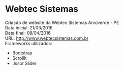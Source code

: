 # Webtec Sistemas
Criação de website da Webtec Sistemas Arcoverde - PE <br>
Data inícial: 21/03/2016 <br>
Data final: 08/04/2016 <br>
URL: http://www.webtecsistemas.com.br
<br>
Frameworks utilizados:
 - Bootstrap
 - ScrollIt
 - Jssor Slider



 
